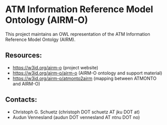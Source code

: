 ATM Information Reference Model Ontology (AIRM-O)
===
This project maintains an OWL representation of the ATM Information Reference Model Ontolgy (AIRM).

Resources:
---
* https://w3id.org/airm-o (project website)
* https://w3id.org/airm-o/airm-o (AIRM-O ontology and support material)
* https://w3id.org/airm-o/atmonto2airm (mapping between ATMONTO and AIRM-O)

Contacts:
---
* Christoph G. Schuetz (christoph DOT schuetz AT jku DOT at)
* Audun Vennesland (audun DOT vennesland AT ntnu DOT no)

